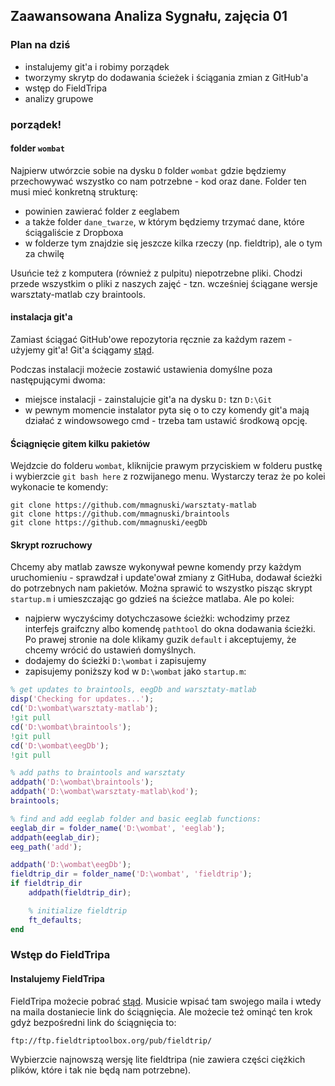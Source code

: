 ## Zaawansowana Analiza Sygnału, zajęcia 01

### Plan na dziś

* instalujemy git'a i robimy porządek
* tworzymy skrytp do dodawania ścieżek i ściągania zmian z GitHub'a
* wstęp do FieldTripa
* analizy grupowe


### porządek!

#### folder `wombat`
Najpierw utwórzcie sobie na dysku `D` folder `wombat` gdzie będziemy przechowywać wszystko co nam potrzebne - kod oraz dane. Folder ten musi mieć konkretną strukturę:
- powinien zawierać folder z eeglabem
- a także folder `dane_twarze`, w którym będziemy trzymać dane, które ściągaliście z Dropboxa 
- w folderze tym znajdzie się jeszcze kilka rzeczy (np. fieldtrip), ale o tym za chwilę

Usuńcie też z komputera (również z pulpitu) niepotrzebne pliki. Chodzi przede wszystkim o pliki z naszych zajęć - tzn. wcześniej ściągane wersje warsztaty-matlab czy braintools.

#### instalacja git'a
Zamiast ściągać GitHub'owe repozytoria ręcznie za każdym razem - użyjemy git'a!
Git'a ściągamy [stąd](https://git-scm.com/).

Podczas instalacji możecie zostawić ustawienia domyślne poza następującymi dwoma:
* miejsce instalacji - zainstalujcie git'a na dysku `D:` tzn `D:\Git`
* w pewnym momencie instalator pyta się o to czy komendy git'a mają działać z windowsowego cmd - trzeba tam ustawić środkową opcję.

#### Ściągnięcie gitem kilku pakietów

Wejdzcie do folderu `wombat`, kliknijcie prawym przyciskiem w folderu pustkę i wybierzcie `git bash here` z rozwijanego menu. 
Wystarczy teraz że po kolei wykonacie te komendy:
```
git clone https://github.com/mmagnuski/warsztaty-matlab
git clone https://github.com/mmagnuski/braintools
git clone https://github.com/mmagnuski/eegDb
```

#### Skrypt rozruchowy
Chcemy aby matlab zawsze wykonywał pewne komendy przy każdym uruchomieniu - sprawdzał i update'ował zmiany z GitHuba, dodawał ścieżki do potrzebnych nam pakietów. Można sprawić to wszystko pisząc skrypt `startup.m` i umieszczając go gdzieś na ścieżce matlaba.
Ale po kolei:
* najpierw wyczyścimy dotychczasowe ścieżki: wchodzimy przez interfejs graifczny albo komendę `pathtool` do okna dodawania ścieżki. Po prawej stronie na dole klikamy guzik `default` i akceptujemy, że chcemy wrócić do ustawień domyślnych.
* dodajemy do ścieżki `D:\wombat` i zapisujemy
* zapisujemy poniższy kod w `D:\wombat` jako `startup.m`:

```matlab
% get updates to braintools, eegDb and warsztaty-matlab
disp('Checking for updates...');
cd('D:\wombat\warsztaty-matlab');
!git pull
cd('D:\wombat\braintools');
!git pull
cd('D:\wombat\eegDb');
!git pull

% add paths to braintools and warsztaty
addpath('D:\wombat\braintools');
addpath('D:\wombat\warsztaty-matlab\kod');
braintools;

% find and add eeglab folder and basic eeglab functions:
eeglab_dir = folder_name('D:\wombat', 'eeglab');
addpath(eeglab_dir);
eeg_path('add');

addpath('D:\wombat\eegDb');
fieldtrip_dir = folder_name('D:\wombat', 'fieldtrip');
if fieldtrip_dir
	addpath(fieldtrip_dir);

	% initialize fieldtrip
	ft_defaults;
end
```

### Wstęp do FieldTripa

#### Instalujemy FieldTripa
FieldTripa możecie pobrać [stąd](http://www.fieldtriptoolbox.org/download). Musicie wpisać tam swojego maila i wtedy na maila dostaniecie link do ściągnięcia. Ale możecie też ominąć ten krok gdyż bezpośredni link do ściągnięcia to:
```
ftp://ftp.fieldtriptoolbox.org/pub/fieldtrip/
```
Wybierzcie najnowszą wersję lite fieldtripa (nie zawiera części ciężkich plików, które i tak nie będą nam potrzebne).
